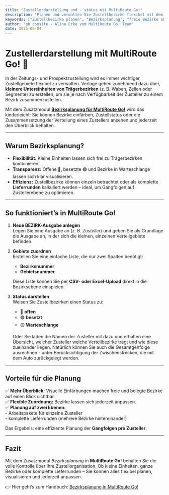 ```yaml
---
title: "Zustellerdarstellung und - status mit MultiRoute Go!"
description: "Planen und verwalten Sie Zustellbezirke flexibel mit dem Zusatzmodul Bezirksplanung in MultiRoute Go! Offene, besetzte und Warteschlangen-Bezirke auf einen Blick."
keywords: ["Zustellbezirke planen", "Bezirksplanung", "freie Bezirke abbilden", "Zustellerplanung", "Verteilbezirke", "Lieferrunden berechnen", "Gangfolge Zusteller"]
author: "gb consite - Alina Erke vom MultiRoute Go! Team"
date: 2025-09-04
---
```

# Zustellerdarstellung mit MultiRoute Go! 🚀

In der Zeitungs- und Prospektzustellung wird es immer wichtiger, Zustellgebiete flexibel zu verwalten. Verlage gehen zunehmend dazu über, **kleinere Untereinheiten von Trägerbezirken** (z. B. Waben, Zellen oder Segmente) zu erstellen, um sie je nach Verfügbarkeit der Zusteller zu einem Bezirk zusammenzustellen.  

Mit dem Zusatzmodul **[Bezirksplanung für MultiRoute Go!](https://go.multiroute.de/handbuch/zusatzmodule/#bezirksplanung)** wird das kinderleicht: Sie können Bezirke einfärben, Zustellstatus oder die Zusammensetzung der Verteilung eines Zustellers ansehen und jederzeit den Überblick behalten.  
<!-- more -->
---

## Warum Bezirksplanung?

- **Flexibilität:** Kleine Einheiten lassen sich frei zu Trägerbezirken kombinieren.  
- **Transparenz:** Offene 🔴, besetzte 🟢 und Bezirke in Warteschlange lassen sich klar visualisieren.  
- **Effizienz:** Zustellbezirke können einzeln betrachtet oder als komplette **Lieferrunden** kalkuliert werden – ideal, um Gangfolgen auf Zustellerebene zu optimieren.  

---

## So funktioniert’s in MultiRoute Go!

1. **Neue BEZIRK-Ausgabe anlegen**  
   Legen Sie eine Ausgabe an (z. B. *Zusteller*) und geben Sie als Grundlage die Ausgabe an, in der sich die kleinen, einzelnen Verteilgebiete befinden.

2. **Gebiete zuordnen**  
      Erstellen Sie eine einfache Liste, die nur zwei Spalten benötigt:  
      - **Bezirksnummer**  
      - **Gebietsnummer**  

   Diese Liste können Sie per **CSV- oder Excel-Upload** direkt in die Bezirksebene einspielen.  

3. **Status darstellen**  
      Weisen Sie Zustellbezirken einen Status zu:  
   - 🔴 **offen**  
   - 🟢 **besetzt**  
   - 🟡 **Warteschlange**  

   Oder Sie laden die Namen der Zusteller mit dazu und erhalten eine Übersicht, welcher Zusteller welche Verteilbezirke trägt und wie diese zueinander liegen. Natürlich können Sie auch die Gesamtgehfolge ausrechnen - unter Berücksichtigung der Zwischenstrecken, die mit dem Auto zurückgelegt werden.

---

## Vorteile für die Planung

✅ **Mehr Überblick:** Visuelle Einfärbungen machen freie und belegte Bezirke auf einen Blick sichtbar.  
✅ **Flexible Zuordnung:** Bezirke lassen sich jederzeit anpassen.  
✅ **Planung auf zwei Ebenen:**  
      - Arbeitspakete für einzelne Zusteller  
      - komplette Lieferrunden (mehrere Bezirke hintereinander)  

Das Ergebnis: eine effiziente Planung der **Gangfolgen pro Zusteller**.  

---

## Fazit

Mit dem Zusatzmodul *Bezirksplanung* in **MultiRoute Go!** behalten Sie die volle Kontrolle über Ihre Zustellorganisation. Ob kleine Einheiten, ganze Bezirke oder komplette Lieferrunden – Sie können alles flexibel planen, visualisieren und jederzeit anpassen.  

👉 Hier geht’s zum Handbuch: [Bezirksplanung in MultiRoute Go!](https://go.multiroute.de/handbuch/zusatzmodule/#bezirksplanung)

